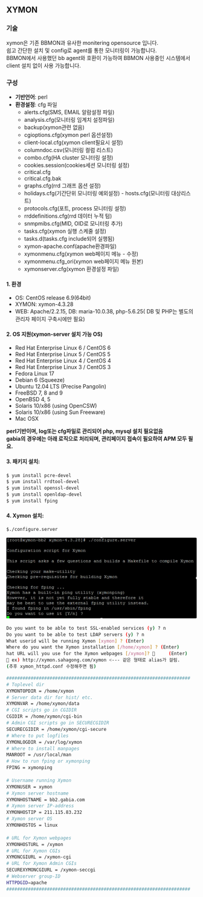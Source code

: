 ## XYMON
### 기술
xymon은 기존 BBMON과 유사한 monitering opensource 입니다.  
쉽고 간단한 설치 및 config로 agent를 통한 모니터링이 가능합니다.  
BBMON에서 사용했던 bb agent와 호환이 가능하여 BBMON 사용중인 시스템에서 client 설치 없이 사용 가능합니다.
### 구성
* **기반언어**: perl
* **환경설정**: cfg 파일
  - alerts.cfg(SMS, EMAIL 알람설정 파일)  
  - analysis.cfg(모니터링 임계치 설정파일)
  - backup(xymon관련 없음)
  - cgioptions.cfg(xymon perl 옵션설정)
  - client-local.cfg(xymon client필요시 설정)
  - columndoc.csv(모니터링 컬럼 리스트)
  - combo.cfg(HA cluster 모니터링 설정)
  - cookies.session(cookies세션 모니터링 설정)
  - critical.cfg
  - critical.cfg.bak
  - graphs.cfg(rrd 그래프 옵션 설정)
  - holidays.cfg(기간단위 모니터링 예외설정)	- hosts.cfg(모니터링 대상리스트)
  - protocols.cfg(포트, process 모니터링 설정)
  - rrddefinitions.cfg(rrd 데이터 누적 텀)
  - snmpmibs.cfg(MID, OID로 모니터링 추가)
  - tasks.cfg(xymon 실행 스케줄 설정)
  - tasks.d(tasks.cfg include되어 실행됨)
  - xymon-apache.conf(apache환경파일)
  - xymonmenu.cfg(xymon web페이지 메뉴 - 수정)
  - xymonmenu.cfg_ori(xymon web페이지 메뉴 원본)
  - xymonserver.cfg(xymon 환경설정 파일)


#### 1. 환경
- OS: CentOS release 6.9(64bit)
- XYMON: xymon-4.3.28
- WEB: Apache/2.2.15, DB: maria-10.0.38, php-5.6.25( DB 및 PHP는 별도의 관리자 페이지 구축시에만 필요)

#### 2.	OS 지원(xymon-server 설치 가능 OS)
* Red Hat Enterprise Linux 6 / CentOS 6  
* Red Hat Enterprise Linux 5 / CentOS 5   
* Red Hat Enterprise Linux 4 / CentOS 4   
* Red Hat Enterprise Linux 3 / CentOS 3   
* Fedora Linux 17  
* Debian 6 (Squeeze)  
* Ubuntu 12.04 LTS (Precise Pangolin)  
* FreeBSD 7, 8 and 9  
* OpenBSD 4, 5  
* Solaris 10/x86 (using OpenCSW)  
* Solaris 10/x86 (using Sun Freeware)  
* Mac OSX  

**perl기반이며, log또는 cfg파일로 관리되어 php, mysql 설치 필요없음**  
**gabia의 경우에는 아래 로직으로 처리되며, 관리페이지 접속이 필요하여 APM 모두 필요.**

#### 3.	패키지 설치:
```sh
$ yum install pcre-devel  
$ yum install rrdtool-devel  
$ yum install openssl-devel  
$ yum install openldap-devel 
$ yum install fping  
```

#### 4.	Xymon 설치:
```sh
$./configure.server
```
![텍스트](https://github.com/sahagong/xymon/blob/master/img/1.jpg)

```sh
Do you want to be able to test SSL-enabled services (y) ? n
Do you want to be able to test LDAP servers (y) ? n
What userid will be running Xymon [xymon] ? (Enter)
Where do you want the Xymon installation [/home/xymon] ? (Enter)
hat URL will you use for the Xymon webpages [/xymon]?      (Enter)
 ex) http://xymon.sahagong.com/xymon <--- 같은 형태로 alias가 걸림.
(추후 xymon_httpd.conf 수정해주면 됨)
```

```sh
####################################################################
# Toplevel dir
XYMONTOPDIR = /home/xymon
# Server data dir for hist/ etc.
XYMONVAR = /home/xymon/data
# CGI scripts go in CGIDIR
CGIDIR = /home/xymon/cgi-bin
# Admin CGI scripts go in SECURECGIDIR
SECURECGIDIR = /home/xymon/cgi-secure
# Where to put logfiles
XYMONLOGDIR = /var/log/xymon
# Where to install manpages
MANROOT = /usr/local/man
# How to run fping or xymonping
FPING = xymonping

# Username running Xymon
XYMONUSER = xymon
# Xymon server hostname
XYMONHOSTNAME = bb2.gabia.com
# Xymon server IP-address
XYMONHOSTIP = 211.115.83.232
# Xymon server OS
XYMONHOSTOS = linux

# URL for Xymon webpages
XYMONHOSTURL = /xymon
# URL for Xymon CGIs
XYMONCGIURL = /xymon-cgi
# URL for Xymon Admin CGIs
SECUREXYMONCGIURL = /xymon-seccgi
# Webserver group-ID
HTTPDGID=apache
####################################################################
```
